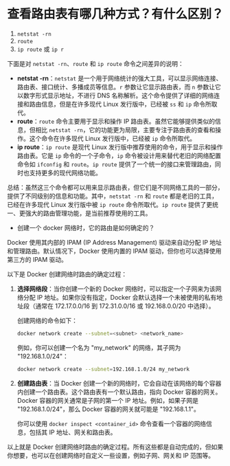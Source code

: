 # 查看路由表有哪几种方式？有什么区别？

1. `netstat -rn`
2. `route`
3. `ip route` 或 `ip r` 

    
下面是对 `netstat -rn`、`route` 和 `ip route` 命令之间差异的说明：

- **netstat -rn**：`netstat` 是一个用于网络统计的强大工具，可以显示网络连接、路由表、接口统计、多播成员等信息。`r` 参数让它显示路由表，而 `n` 参数让它以数字形式显示地址，不进行 DNS 名称解析。这个命令提供了详细的网络连接和路由信息，但是在许多现代 Linux 发行版中，已经被 `ss` 和 `ip` 命令所取代。
- **route**：`route` 命令主要用于显示和操作 IP 路由表。虽然它能够提供类似的信息，但相比 `netstat -rn`，它的功能更为局限，主要专注于路由表的查看和操作。这个命令在许多现代 Linux 发行版中，已经被 `ip` 命令所取代。
- **ip route**：`ip route` 是现代 Linux 发行版中推荐使用的命令，用于显示和操作路由表。它是 `ip` 命令的一个子命令，`ip` 命令被设计用来替代老旧的网络配置命令如 `ifconfig` 和 `route`。`ip route` 提供了一个统一的接口来管理路由，同时也支持更多的现代网络功能。

总结：虽然这三个命令都可以用来显示路由表，但它们是不同网络工具的一部分，提供了不同级别的信息和功能。其中，`netstat -rn` 和 `route` 都是老旧的工具，已经在许多现代 Linux 发行版中被 `ip route` 命令所取代。`ip route` 提供了更统一、更强大的路由管理功能，是当前推荐使用的工具。

- 创建一个 docker 网络时，它的路由是如何确定的？

Docker 使用其内部的 IPAM (IP Address Management) 驱动来自动分配 IP 地址和管理路由。默认情况下，Docker 使用内置的 IPAM 驱动，但你也可以选择使用第三方的 IPAM 驱动。

以下是 Docker 创建网络时路由的确定过程：

1. **选择网络段**：当你创建一个新的 Docker 网络时，可以指定一个子网来为该网络分配 IP 地址。如果你没有指定，Docker 会默认选择一个未被使用的私有地址段（通常在 172.17.0.0/16 到 172.31.0.0/16 或 192.168.0.0/20 中选择）。
    
    创建网络的命令如下：
    
    ```bash
    docker network create --subnet=<subnet> <network_name>
    
    ```
    
    例如，你可以创建一个名为 "my_network" 的网络，其子网为 "192.168.1.0/24"：
    
    ```bash
    docker network create --subnet=192.168.1.0/24 my_network
    
    ```
    
2. **创建路由表**：当 Docker 创建一个新的网络时，它会自动在该网络的每个容器内创建一个路由表。这个路由表有一个默认路由，指向 Docker 容器的网关。Docker 容器的网关通常是子网的第一个 IP 地址。例如，如果子网是 "192.168.1.0/24"，那么 Docker 容器的网关就可能是 "192.168.1.1"。
    
    你可以使用 `docker inspect <container_id>` 命令查看一个容器的网络信息，包括其 IP 地址、网关和路由表。
    

以上就是 Docker 创建网络时路由的确定过程。所有这些都是自动完成的，但如果你想要，也可以在创建网络时自定义一些设置，例如子网、网关和 IP 范围等。